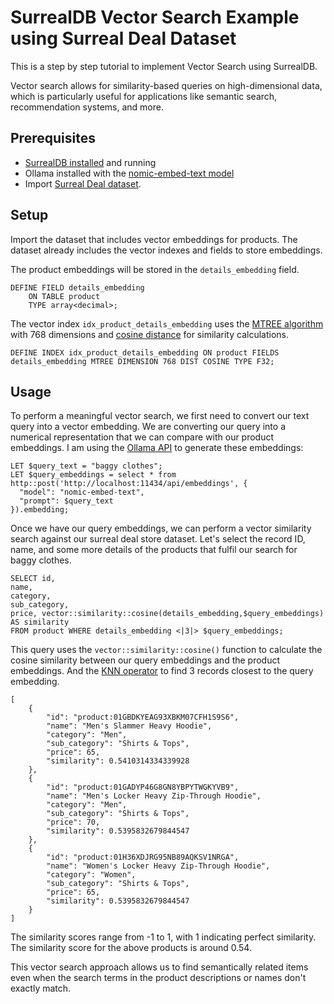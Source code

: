 # SurrealDB Vector Search Example using Surreal Deal Dataset

This is a step by step tutorial to implement Vector Search using SurrealDB. 

Vector search allows for similarity-based queries on high-dimensional data, which is particularly useful for applications like semantic search, recommendation systems, and more.

## Prerequisites

- [SurrealDB installed](https://surrealdb.com/install) and running
- Ollama installed with the [nomic-embed-text model](https://ollama.com/library/nomic-embed-text)
- Import [Surreal Deal dataset](https://surrealdb.com/docs/surrealdb/surrealql/demo).

## Setup

Import the dataset that includes vector embeddings for products.
The dataset already includes the vector indexes and fields to store embeddings. 

The product embeddings will be stored in the `details_embedding` field.
```surql
DEFINE FIELD details_embedding
    ON TABLE product 
    TYPE array<decimal>;
```
The vector index `idx_product_details_embedding` uses the [MTREE algorithm](https://surrealdb.com/docs/surrealdb/surrealql/statements/define/indexes#m-tree-index-since-130) with 768 dimensions and [cosine distance](https://surrealdb.com/docs/surrealdb/surrealql/functions/database/vector#vectorsimilaritycosine) for similarity calculations.
```surql
DEFINE INDEX idx_product_details_embedding ON product FIELDS details_embedding MTREE DIMENSION 768 DIST COSINE TYPE F32;
```

## Usage

To perform a meaningful vector search, we first need to convert our text query into a vector embedding. We are converting our query into a numerical representation that we can compare with our product embeddings. I am using the [Ollama API](https://ollama.com/library/nomic-embed-text) to generate these embeddings:

```surql
LET $query_text = "baggy clothes"; 
LET $query_embeddings = select * from http::post('http://localhost:11434/api/embeddings', {
  "model": "nomic-embed-text",
  "prompt": $query_text
}).embedding;
```

Once we have our query embeddings, we can perform a vector similarity search against our surreal deal store dataset.
Let's select the record ID, name, and some more details of the products that fulfil our search for baggy clothes.

```surql
SELECT id,
name,
category,
sub_category,
price, vector::similarity::cosine(details_embedding,$query_embeddings) AS similarity
FROM product WHERE details_embedding <|3|> $query_embeddings;
```
This query uses the `vector::similarity::cosine()` function to calculate the cosine similarity between our query embeddings and the product embeddings. And the [KNN operator](https://surrealdb.com/docs/surrealdb/surrealql/operators#knn) to find 3 records closest to the query embedding.

```surql
[
    {
        "id": "product:01GBDKYEAG93XBKM07CFH1S9S6",
        "name": "Men's Slammer Heavy Hoodie",
        "category": "Men",
        "sub_category": "Shirts & Tops",
        "price": 65,
        "similarity": 0.5410314334339928
    },
    {
        "id": "product:01GADYP46G8GN8YBPYTWGKYVB9",
        "name": "Men's Locker Heavy Zip-Through Hoodie",
        "category": "Men",
        "sub_category": "Shirts & Tops",
        "price": 70,
        "similarity": 0.5395832679844547
    },
    {
        "id": "product:01H36XDJRG95NB89AQKSV1NRGA",
        "name": "Women's Locker Heavy Zip-Through Hoodie",
        "category": "Women",
        "sub_category": "Shirts & Tops",
        "price": 65,
        "similarity": 0.5395832679844547
    }
]
```
The similarity scores range from -1 to 1, with 1 indicating perfect similarity. The similarity score for the above products is around 0.54.

This vector search approach allows us to find semantically related items even when the search terms in the product descriptions or names don't exactly match.
